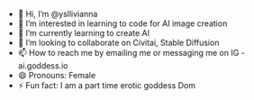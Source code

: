 - 👋 Hi, I’m @ysllivianna
- 👀 I’m interested in learning to code for AI image creation
- 🌱 I’m currently learning to create AI
- 💞️ I’m looking to collaborate on Civitai, Stable Diffusion
- 📫 How to reach me by emailing me or messaging me on IG - ai.goddess.io
- 😄 Pronouns: Female
- ⚡ Fun fact: I am a part time erotic goddess Dom

<!---
ysllivianna/ysllivianna is a ✨ special ✨ repository because its `README.md` (this file) appears on your GitHub profile.
You can click the Preview link to take a look at your changes.
--->
